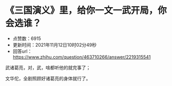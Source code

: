# 《三国演义》里，给你一文一武开局，你会选谁？
- 点赞数：6915
- 更新时间：2021年11月12日10时02分49秒
- 回答url：https://www.zhihu.com/question/463710266/answer/2219315541
<body>
 <p data-pid="PgZ7y49L">武诸葛亮，对，武，啥都听他的就完事了；</p>
 <p data-pid="Za8bfhWM">文华佗，全剧照顾好诸葛亮的身体就行了。</p>
</body>